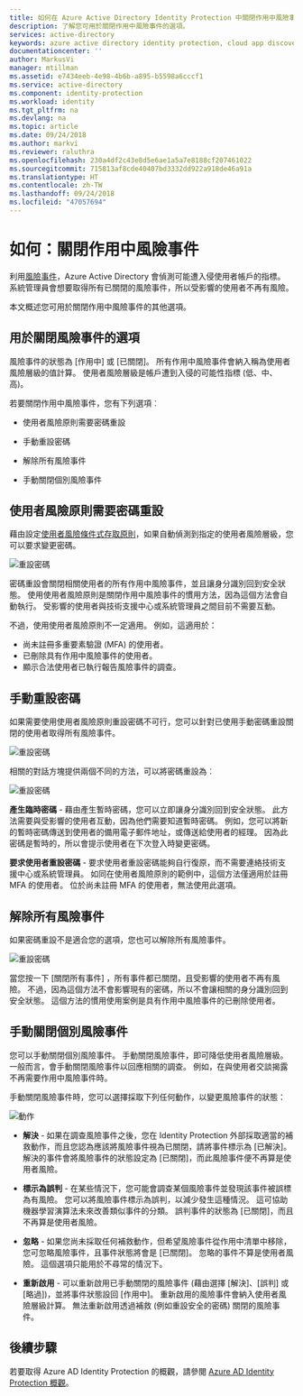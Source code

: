 ```yaml
---
title: 如何在 Azure Active Directory Identity Protection 中關閉作用中風險事件 | Microsoft Docs
description: 了解您可用於關閉作用中風險事件的選項。
services: active-directory
keywords: azure active directory identity protection, cloud app discovery, 管理應用程式, 安全性, 風險, 風險層級, 弱點, 安全性原則
documentationcenter: ''
author: MarkusVi
manager: mtillman
ms.assetid: e7434eeb-4e98-4b6b-a895-b5598a6cccf1
ms.service: active-directory
ms.component: identity-protection
ms.workload: identity
ms.tgt_pltfrm: na
ms.devlang: na
ms.topic: article
ms.date: 09/24/2018
ms.author: markvi
ms.reviewer: raluthra
ms.openlocfilehash: 230a4df2c43e8d5e6ae1a5a7e8188cf207461022
ms.sourcegitcommit: 715813af8cde40407bd3332dd922a918de46a91a
ms.translationtype: HT
ms.contentlocale: zh-TW
ms.lasthandoff: 09/24/2018
ms.locfileid: "47057694"
---
```

# <a name="how-to-close-active-risk-events"></a>如何：關閉作用中風險事件

利用[風險事件](../reports-monitoring/concept-risk-events.md)，Azure Active Directory 會偵測可能遭入侵使用者帳戶的指標。 系統管理員會想要取得所有已關閉的風險事件，所以受影響的使用者不再有風險。

本文概述您可用於關閉作用中風險事件的其他選項。

## <a name="options-to-close-risk-events"></a>用於關閉風險事件的選項 

風險事件的狀態為 [作用中] 或 [已關閉]。 所有作用中風險事件會納入稱為使用者風險層級的值計算。 使用者風險層級是帳戶遭到入侵的可能性指標 (低、中、高)。 

若要關閉作用中風險事件，您有下列選項︰

- 使用者風險原則需要密碼重設

- 手動重設密碼
 
- 解除所有風險事件 

- 手動關閉個別風險事件



## <a name="require-password-reset-with-a-user-risk-policy"></a>使用者風險原則需要密碼重設

藉由設定[使用者風險條件式存取原則](howto-user-risk-policy.md)，如果自動偵測到指定的使用者風險層級，您可以要求變更密碼。 

![重設密碼](./media/howto-close-active-risk-events/13.png)

密碼重設會關閉相關使用者的所有作用中風險事件，並且讓身分識別回到安全狀態。 使用使用者風險原則是關閉作用中風險事件的慣用方法，因為這個方法會自動執行。 受影響的使用者與技術支援中心或系統管理員之間目前不需要互動。

不過，使用使用者風險原則不一定適用。 例如，這適用於：

- 尚未註冊多重要素驗證 (MFA) 的使用者。
- 已刪除具有作用中風險事件的使用者。
- 顯示合法使用者已執行報告風險事件的調查。


## <a name="manual-password-reset"></a>手動重設密碼

如果需要使用使用者風險原則重設密碼不可行，您可以針對已使用手動密碼重設關閉的使用者取得所有風險事件。

![重設密碼](./media/howto-close-active-risk-events/04.png)


相關的對話方塊提供兩個不同的方法，可以將密碼重設為︰

![重設密碼](./media/howto-close-active-risk-events/05.png)


**產生臨時密碼** - 藉由產生暫時密碼，您可以立即讓身分識別回到安全狀態。 此方法需要與受影響的使用者互動，因為他們需要知道暫時密碼。 例如，您可以將新的暫時密碼傳送到使用者的備用電子郵件地址，或傳送給使用者的經理。 因為此密碼是暫時的，所以會提示使用者在下次登入時變更密碼。


**要求使用者重設密碼** - 要求使用者重設密碼能夠自行復原，而不需要連絡技術支援中心或系統管理員。 如同在使用者風險原則的範例中，這個方法僅適用於註冊 MFA 的使用者。 位於尚未註冊 MFA 的使用者，無法使用此選項。


## <a name="dismiss-all-risk-events"></a>解除所有風險事件

如果密碼重設不是適合您的選項，您也可以解除所有風險事件。 

![重設密碼](./media/howto-close-active-risk-events/03.png)

當您按一下 [關閉所有事件] ，所有事件都已關閉，且受影響的使用者不再有風險。 不過，因為這個方法不會影響現有的密碼，所以不會讓相關的身分識別回到安全狀態。 這個方法的慣用使用案例是具有作用中風險事件的已刪除使用者。 


## <a name="close-individual-risk-events-manually"></a>手動關閉個別風險事件

您可以手動關閉個別風險事件。 手動關閉風險事件，即可降低使用者風險層級。 一般而言，會手動關閉風險事件以回應相關的調查。 例如，在與使用者交談揭露不再需要作用中風險事件時。 
 
手動關閉風險事件時，您可以選擇採取下列任何動作，以變更風險事件的狀態：

![動作](./media/howto-close-active-risk-events/06.png)

- **解決** - 如果在調查風險事件之後，您在 Identity Protection 外部採取適當的補救動作，而且您認為應該將風險事件視為已關閉，請將事件標示為 [已解決]。 解決的事件會將風險事件的狀態設定為 [已關閉]，而此風險事件便不再算是使用者風險。

- **標示為誤判** - 在某些情況下，您可能會調查某個風險事件並發現該事件被誤標為有風險。 您可以將風險事件標示為誤判，以減少發生這種情況。 這可協助機器學習演算法未來改善類似事件的分類。 誤判事件的狀態為 [已關閉]，而且不再算是使用者風險。

- **忽略** - 如果您尚未採取任何補救動作，但希望風險事件從作用中清單中移除，您可忽略風險事件，且事件狀態將會是 [已關閉]。 忽略的事件不算是使用者風險。 這個選項只能用於不尋常的情況下。

- **重新啟用** - 可以重新啟用已手動關閉的風險事件 (藉由選擇 [解決]、[誤判] 或 [略過])，並將事件狀態設回 [作用中]。 重新啟用的風險事件會納入使用者風險層級計算。 無法重新啟用透過補救 (例如重設安全的密碼) 關閉的風險事件。
  

## <a name="next-steps"></a>後續步驟

若要取得 Azure AD Identity Protection 的概觀，請參閱 [Azure AD Identity Protection 概觀](overview.md)。
